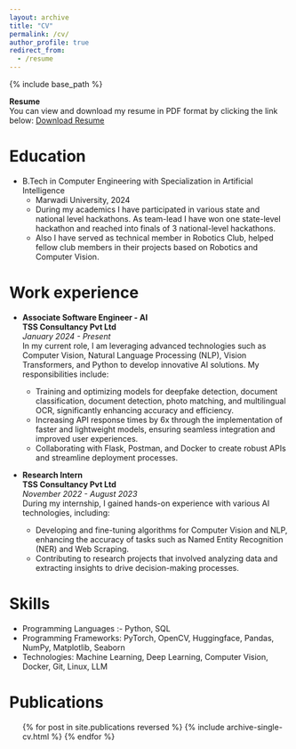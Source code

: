 ```yaml
---
layout: archive
title: "CV"
permalink: /cv/
author_profile: true
redirect_from:
  - /resume
---
```


{% include base_path %}

**Resume**  
You can view and download my resume in PDF format by clicking the link below:
[Download Resume](files/resume.pdf)

Education
======
* B.Tech in Computer Engineering with Specialization in Artificial Intelligence
  * Marwadi University, 2024
  * During my academics I have participated in various state and national level hackathons. As team-lead I have won one state-level hackathon and reached into finals of 3 national-level hackathons.
  * Also I have served as technical member in Robotics Club, helped fellow club members in their projects based on Robotics and Computer Vision.


Work experience
======

* **Associate Software Engineer - AI**  
  **TSS Consultancy Pvt Ltd**  
  *January 2024 - Present*  
  In my current role, I am leveraging advanced technologies such as Computer Vision, Natural Language Processing (NLP), Vision Transformers, and Python to develop innovative AI solutions. My responsibilities include:
  - Training and optimizing models for deepfake detection, document classification, document detection, photo matching, and multilingual OCR, significantly enhancing accuracy and efficiency.
  - Increasing API response times by 6x through the implementation of faster and lightweight models, ensuring seamless integration and improved user experiences.
  - Collaborating with Flask, Postman, and Docker to create robust APIs and streamline deployment processes.

* **Research Intern**  
  **TSS Consultancy Pvt Ltd**  
  *November 2022 - August 2023*  
  During my internship, I gained hands-on experience with various AI technologies, including:
  - Developing and fine-tuning algorithms for Computer Vision and NLP, enhancing the accuracy of tasks such as Named Entity Recognition (NER) and Web Scraping.
  - Contributing to research projects that involved analyzing data and extracting insights to drive decision-making processes.
  
Skills
======
* Programming Languages :- Python, SQL
* Programming Frameworks: PyTorch, OpenCV, Huggingface, Pandas, NumPy, Matplotlib, Seaborn
* Technologies: Machine Learning, Deep Learning, Computer Vision, Docker, Git, Linux, LLM

Publications
======
  <ul>{% for post in site.publications reversed %}
    {% include archive-single-cv.html %}
  {% endfor %}</ul>
  
<!-- Talks
======
  <ul>{% for post in site.talks reversed %}
    {% include archive-single-talk-cv.html  %}
  {% endfor %}</ul>
  
Teaching
======
  <ul>{% for post in site.teaching reversed %}
    {% include archive-single-cv.html %}
  {% endfor %}</ul>
  
Service and leadership
======
* Currently signed in to 43 different slack teams -->
